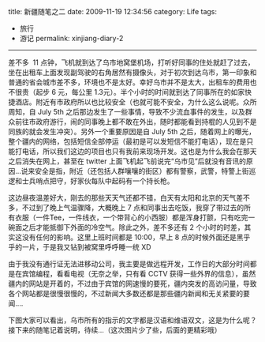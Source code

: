 title: 新疆随笔之二
date: 2009-11-19 12:34:56 
category: Life
tags: 
- 旅行
- 游记
permalink: xinjiang-diary-2

---

差不多  11 点钟，飞机就到达了乌市地窝堡机场，打听好同事的住处就赶了过去，坐在出租车上面发现副驾驶的右角居然有摄像头，对于初次到达乌市，第一印象和普通的省会城市差不多，环境也不是太好。幸好乌市并不是太大，出租车的费用也不很贵（起步 6 元，每公里 1.3元）。半个小时的时间就到达了同事所在的如家快捷酒店。附近有市政府所以也比较安全（也就可能不安全，为什么这么说呢。众所周知，自 July 5th 之后那边发生了一些事情，导致不少流血事件的发生，以及群众前往市政府游行，闹的同事晚上都不敢在外出，随时都能看到持棍的人见到不是同族的就会发生冲突）。另外一个重要原因是自 July 5th 之后，随着网上的曝光，整个疆内的网络，包括短信全部停运（最初是可以发短信不能打电话），现在是只能打电话，所以我们这边的项目也只有我前来现场开发。这也是为什么我会在那天之后消失在网上，甚至在 twitter 上面飞机起飞前说完“乌市见”后就没有音讯的原因...说来安全是指，附近（还包括人群嚷嚷的街区）都有警察，武警，特警上街巡逻和士兵哨点把守，好家伙每队中起码有一个持长枪。

这边昼夜温差好大，刚去的那些天天气还都不错，白天有太阳和北京的天气差不多，不过到了晚上气温骤降，大概晚上 7 点和同事出去吃饭，我穿了带过去的所有衣服（一件Tee，一件线衣，一个带背心的小西服）都是浑身打颤，只有吃完一碗面之后才能抵御下外面的冷空气。除此之外，差不多还有
2 个小时的时差，其实这没有任何的影响。这里上班时间都是 10:00，早上 8 点的时候外面还是黑乎乎的一片，于是我又钻到被窝里呼呼睡一统 XD

由于我没有通行证无法进移动公司，我主要是做远程开发，工作日的大部分时间都是在宾馆编程，看看电视（无奈之举，只有看 CCTV 获得一些外界的信息），虽然疆内的网站是开着的，不过由于宾馆的网速慢的要死，疆内突发的高访问量，导致各个网站都是很慢很慢的，不过新闻大多数还都是那些疆内新闻和无关紧要的要闻....

下图大家可以看出，乌市所有的指示的文字都是汉语和维语双文，这是为什么呢？接下来的随笔记着说明，待续...（这次图片少了些，后面的更精彩哦）
